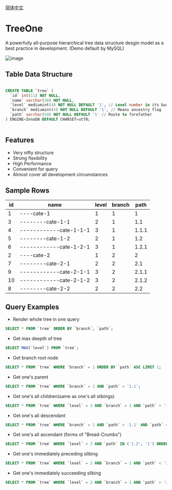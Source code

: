 [简体中文](./README-CN.md)

# TreeOne
A powerfully all-purpose hierarchical tree data structure desgin model as a best practice in development. 
(Demo default by MySQL)

![image](https://user-images.githubusercontent.com/11038908/115105931-6d243e00-9f94-11eb-9ff8-dd10f99061ef.png)


## Table Data Structure

```sql

CREATE TABLE `tree` (
  `id` int(11) NOT NULL,
  `name` varchar(30) NOT NULL, 
  `level` mediumint(4) NOT NULL DEFAULT '1', // Level number in its barnch
  `branch` mediumint(4) NOT NULL DEFAULT '1', // Means ancestry flag
  `path` varchar(50) NOT NULL DEFAULT '1' // Route to forefather
) ENGINE=InnoDB DEFAULT CHARSET=utf8;
  
```

## Features
- Very nifty structure
- Strong flexibility
- High Performance
- Convenient for query
- Almost cover all development circumstances


##  Sample Rows
id | name | level | branch | path 
--- | --- | --- | --- | --- 
1 | ----cate-1 | 1 | 1 | 1 
3 | --------cate-1-1 | 2 | 1 | 1.1 
4 | ------------cate-1-1-1 | 3 | 1 | 1.1.1 
5 | --------cate-1-2 | 2 | 1 | 1.2 
6 | ------------cate-1-2-1 | 3 | 1 | 1.2.1 
2 | ----cate-2 | 1 | 2 | 2 
7 | --------cate-2-1 | 2 | 2 | 2.1 
9 | ------------cate-2-1-1 | 3 | 2 | 2.1.1 
10 | ------------cate-2-1-2 | 3 | 2 | 2.1.2 
8 | --------cate-2-2 | 2 | 2 | 2.2

## Query Examples

- Render whole tree in one query
```sql
SELECT * FROM `tree` ORDER BY `branch`, `path`;
```

- Get max deepth of tree
```sql
SELECT MAX(`level`) FROM `tree`;
```

- Get branch root node
```sql
SELECT * FROM `tree` WHERE `branch` = 1 ORDER BY `path` ASC LIMIT 1;
```

- Get one's parent
```sql
SELECT * FROM `tree` WHERE `branch` = 1 AND `path` = '1.1';
```

- Get one's all children(same as one's all slibings)
```sql
SELECT * FROM `tree` WHERE `level` = 3 AND `branch` = 1 AND `path` > '1.1' AND `path` < '1.2';
```

- Get one's all descendant
```sql
SELECT * FROM `tree` WHERE `branch` = 1 AND `path` > '1.1' AND `path` < '1.2' ORDER BY `path` ASC;
```

- Get one's all ascendant (forms of "Bread-Crumbs")
```sql
SELECT * FROM `tree` WHERE `level` < 3 AND `path` IN ('1.2', '1') ORDER BY `path` ASC
```

- Get one's immediately preceding slibing
```sql
SELECT * FROM `tree` WHERE `level` = 2 AND `branch` = 2 AND `path` < '2.2' ORDER BY `path` DESC LIMIT 1;
```

- Get one's immediately succeeding slibing
```sql
SELECT * FROM `tree` WHERE `level` = 2 AND `branch` = 2 AND `path` > '2.2' ORDER BY `path` ASC LIMIT 1;
```


